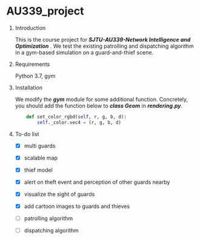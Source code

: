 # AU339_project
1. Introduction

    This is the course project for ***SJTU-AU339-Network Intelligence and Optimization*** . We test the existing patrolling and dispatching algorithm in a gym-based simulation on a guard-and-thief scene.

2. Requirements

    Python 3.7, gym

3. Installation

    We modify the ***gym*** module for some additional function. Concretely, you should add the function below to ***class Geom*** in ***rendering.py***.

    ```python
        def set_color_rgbd(self, r, g, b, d): 
            self._color.vec4 = (r, g, b, d)
    ```

4. To-do list

    - [x] multi guards
    - [x] scalable map
    - [x] thief model
    - [x] alert on theft event and perception of other guards nearby
    - [x] visualize the sight of guards
    - [x] add cartoon images to guards and thieves
    - [ ] patrolling algorithm
    - [ ] dispatching algorithm

